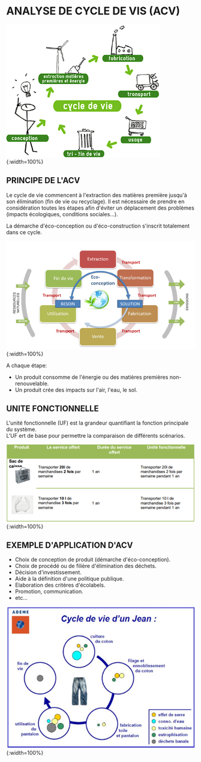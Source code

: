 # ANALYSE DE CYCLE DE VIS (ACV)

![ACV Description](./img/acv_description.png){:width=100%}

## PRINCIPE DE L'ACV

Le cycle de vie commencent à l'extraction des matières première jusqu'à son élimination (fin de vie ou recyclage). Il est nécessaire de prendre en considération toutes les étapes afin d'éviter un déplacement des problèmes (impacts écologiques, conditions sociales...).   

La démarche d'éco-conception ou d'éco-construction s'inscrit totalement dans ce cycle.

![ACV Principe](./img/acv_principe.png){:width=100%}

A chaque étape:

* Un produit consomme de l'énergie ou des matières premières non-renouvelable.
* Un produit crée des impacts sur l'air, l'eau, le sol.

## UNITE FONCTIONNELLE
L'unité fonctionnelle (UF) est la grandeur quantifiant la fonction principale du système.    
L'UF ert de base pour permettre la comparaison de différents scénarios.

![ACV UF](./img/acv_UF.png){:width=100%}

## EXEMPLE D'APPLICATION D'ACV

* Choix de conception de produit (démarche d'éco-conception).
* Choix de procédé ou de filière d'élimination des déchets.
* Décision d'investissement.
* Aide à la définition d'une politique publique.
* Elaboration des critères d'écolabels.
* Promotion, communication.
* etc...

![ACV EXEMPLE](./img/acv_exemple.png){:width=100%}